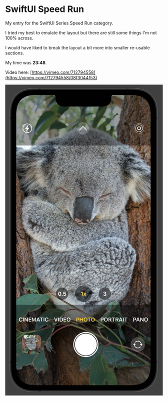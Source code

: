 # SwiftUI Speed Run

My entry for the SwiftUI Series Speed Run category.

I tried my best to emulate the layout but there are still some things I'm not 100% across.

I would have liked to break the layout a bit more into smaller re-usable sections.

My time was **23:48**.

Video here: [https://vimeo.com/712794558](https://vimeo.com/712794558/08f3044f53)

![](output.png)
